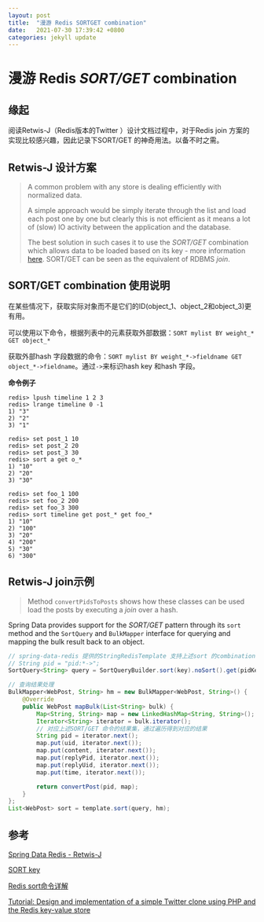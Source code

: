 ```yaml
---
layout: post
title:  "漫游 Redis SORTGET combination"
date:   2021-07-30 17:39:42 +0800
categories: jekyll update
---
```

# 漫游 Redis *SORT/GET* combination

## 缘起

阅读Retwis-J（Redis版本的Twitter ）设计文档过程中，对于Redis join 方案的实现比较感兴趣，因此记录下SORT/GET 的神奇用法。以备不时之需。

## Retwis-J 设计方案

> A common problem with any store is dealing efficiently with normalized data. 
>
> A simple approach would be simply iterate through the list and load each post one by one but clearly this is not efficient as it means a lot of (slow) IO activity between the application and the database.
>
> The best solution in such cases it to use the *SORT/GET* combination which allows data to be loaded based on its key - more information [here](http://redis.io/commands/sort). SORT/GET can be seen as the equivalent of RDBMS *join*. 

## SORT/GET combination 使用说明

在某些情况下，获取实际对象而不是它们的ID(object_1、object_2和object_3)更有用。

可以使用以下命令，根据列表中的元素获取外部数据：`SORT mylist BY weight_* GET object_*`

获取外部hash 字段数据的命令：`SORT mylist BY weight_*->fieldname GET object_*->fieldname`。通过`->`来标识hash key 和hash 字段。

**命令例子**

```shell
redis> lpush timeline 1 2 3
redis> lrange timeline 0 -1
1) "3"
2) "2"
3) "1"

redis> set post_1 10
redis> set post_2 20
redis> set post_3 30
redis> sort a get o_*
1) "10"
2) "20"
3) "30"

redis> set foo_1 100
redis> set foo_2 200
redis> set foo_3 300
redis> sort timeline get post_* get foo_*
1) "10"
2) "100"
3) "20"
4) "200"
5) "30"
6) "300"
```

## Retwis-J join示例

> Method `convertPidsToPosts` shows how these classes can be used load the posts by executing a *join* over a hash.

Spring Data provides support for the *SORT/GET* pattern through its `sort` method and the `SortQuery` and `BulkMapper` interface for querying and mapping the bulk result back to an object. 

```java
// spring-data-redis 提供的StringRedisTemplate 支持上述sort 的combination 操作
// String pid = "pid:*->";
SortQuery<String> query = SortQueryBuilder.sort(key).noSort().get(pidKey).get(pid + uid).get(pid + content).get(pid + replyPid).get(pid + replyUid).get(pid + time).limit(range.begin, range.end).build();

```

```java
// 查询结果处理
BulkMapper<WebPost, String> hm = new BulkMapper<WebPost, String>() {
	@Override
	public WebPost mapBulk(List<String> bulk) {
		Map<String, String> map = new LinkedHashMap<String, String>();
		Iterator<String> iterator = bulk.iterator();
		// 对应上述SORT/GET 命令的结果集，通过遍历得到对应的结果
		String pid = iterator.next();
		map.put(uid, iterator.next());
		map.put(content, iterator.next());
		map.put(replyPid, iterator.next());
		map.put(replyUid, iterator.next());
		map.put(time, iterator.next());

		return convertPost(pid, map);
	}
};
List<WebPost> sort = template.sort(query, hm);

```



## 参考

[Spring Data Redis - Retwis-J](https://docs.spring.io/spring-data/data-keyvalue/examples/retwisj/current/#retwisj:design)

[SORT key](https://redis.io/commands/sort)

[Redis sort命令详解](https://cloud.tencent.com/developer/article/1491232)

[Tutorial: Design and implementation of a simple Twitter clone using PHP and the Redis key-value store](https://redis.io/topics/twitter-clone)

